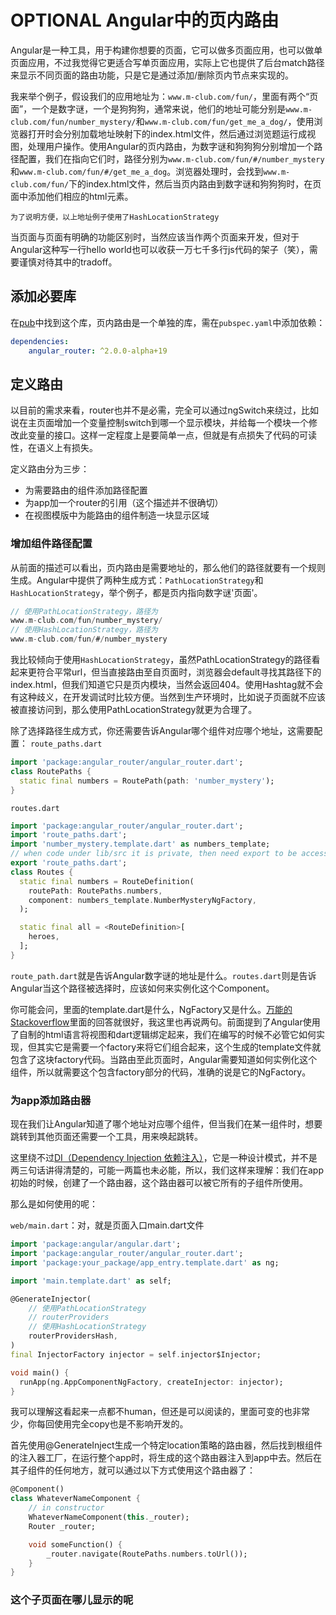 # OPTIONAL Angular中的页内路由

Angular是一种工具，用于构建你想要的页面，它可以做多页面应用，也可以做单页面应用，不过我觉得它更适合写单页面应用，实际上它也提供了后台match路径来显示不同页面的路由功能，只是它是通过添加/删除页内节点来实现的。

我来举个例子，假设我们的应用地址为：`www.m-club.com/fun/`，里面有两个“页面”，一个是数字谜，一个是狗狗狗，通常来说，他们的地址可能分别是`www.m-club.com/fun/number_mystery/`和`www.m-club.com/fun/get_me_a_dog/`，使用浏览器打开时会分别加载地址映射下的index.html文件，然后通过浏览题运行成视图，处理用户操作。使用Angular的页内路由，为数字谜和狗狗狗分别增加一个路径配置，我们在指向它们时，路径分别为`www.m-club.com/fun/#/number_mystery`和`www.m-club.com/fun/#/get_me_a_dog`。浏览器处理时，会找到`www.m-club.com/fun/`下的index.html文件，然后当页内路由到数字谜和狗狗狗时，在页面中添加他们相应的html元素。

`为了说明方便，以上地址例子使用了HashLocationStrategy`

当页面与页面有明确的功能区别时，当然应该当作两个页面来开发，但对于Angular这种写一行hello world也可以收获一万七千多行js代码的架子（笑），需要谨慎对待其中的tradoff。

## 添加必要库

在[pub](https://pub.dartlang.org/packages/angular_router/versions/2.0.0-alpha+17)中找到这个库，页内路由是一个单独的库，需在`pubspec.yaml`中添加依赖：
``` yaml
dependencies:            
    angular_router: ^2.0.0-alpha+19
```

## 定义路由

以目前的需求来看，router也并不是必需，完全可以通过ngSwitch来绕过，比如说在主页面增加一个变量控制switch到哪一个显示模块，并给每一个模块一个修改此变量的接口。这样一定程度上是要简单一点，但就是有点损失了代码的可读性，在语义上有损失。

定义路由分为三步：
- 为需要路由的组件添加路径配置
- 为app加一个router的引用（这个描述并不很确切）
- 在视图模版中为能路由的组件制造一块显示区域

### 增加组件路径配置

从前面的描述可以看出，页内路由是需要地址的，那么他们的路径就要有一个规则生成。Angular中提供了两种生成方式：`PathLocationStrategy`和`HashLocationStrategy`，举个例子，都是页内指向数字谜'页面'。
``` dart
// 使用PathLocationStrategy，路径为
www.m-club.com/fun/number_mystery/
// 使用HashLocationStrategy，路径为
www.m-club.com/fun/#/number_mystery
```
我比较倾向于使用`HashLocationStrategy`，虽然PathLocationStrategy的路径看起来更符合平常url，但当直接路由至自页面时，浏览器会default寻找其路径下的index.html，但我们知道它只是页内模块，当然会返回404。使用Hashtag就不会有这种歧义，在开发调试时比较方便。当然到生产环境时，比如说子页面就不应该被直接访问到，那么使用PathLocationStrategy就更为合理了。

除了选择路径生成方式，你还需要告诉Angular哪个组件对应哪个地址，这需要配置：
`route_paths.dart`
``` dart
import 'package:angular_router/angular_router.dart';
class RoutePaths {
  static final numbers = RoutePath(path: 'number_mystery');
}
```

`routes.dart`
``` dart
import 'package:angular_router/angular_router.dart';
import 'route_paths.dart';
import 'number_mystery.template.dart' as numbers_template;
// when code under lib/src it is private, then need export to be accessable
export 'route_paths.dart';
class Routes {
  static final numbers = RouteDefinition(
    routePath: RoutePaths.numbers,
    component: numbers_template.NumberMysteryNgFactory,
  );

  static final all = <RouteDefinition>[
    heroes,
  ];
}
```

`route_path.dart`就是告诉Angular数字谜的地址是什么。`routes.dart`则是告诉Angular当这个路径被选择时，应该如何来实例化这个Component。

你可能会问，里面的template.dart是什么，NgFactory又是什么。[万能的Stackoverflow](https://stackoverflow.com/questions/50317847/what-does-somecomponent-template-dart-import-in-angulardart-point-to)里面的回答就很好，我这里也再说两句。前面提到了Angular使用了自制的html语言将视图和dart逻辑绑定起来，我们在编写的时候不必管它如何实现，但其实它是需要一个factory来将它们组合起来，这个生成的template文件就包含了这块factory代码。当路由至此页面时，Angular需要知道如何实例化这个组件，所以就需要这个包含factory部分的代码，准确的说是它的NgFactory。

### 为app添加路由器

现在我们让Angular知道了哪个地址对应哪个组件，但当我们在某一组件时，想要跳转到其他页面还需要一个工具，用来唤起跳转。

这里绕不过[DI（Dependency Injection 依赖注入）](https://webdev.dartlang.org/angular/guide/dependency-injection)，它是一种设计模式，并不是两三句话讲得清楚的，可能一两篇也未必能，所以，我们这样来理解：我们在app初始的时候，创建了一个路由器，这个路由器可以被它所有的子组件所使用。

那么是如何使用的呢：

`web/main.dart`：对，就是页面入口main.dart文件
``` dart
import 'package:angular/angular.dart';
import 'package:angular_router/angular_router.dart';
import 'package:your_package/app_entry.template.dart' as ng;

import 'main.template.dart' as self;

@GenerateInjector(
    // 使用PathLocationStrategy
    // routerProviders
    // 使用HashLocationStrategy
    routerProvidersHash, 
)
final InjectorFactory injector = self.injector$Injector;

void main() {
  runApp(ng.AppComponentNgFactory, createInjector: injector);
}
```

我可以理解这看起来一点都不human，但还是可以阅读的，里面可变的也非常少，你每回使用完全copy也是不影响开发的。

首先使用@GenerateInject生成一个特定location策略的路由器，然后找到根组件的注入器工厂，在运行整个app时，将生成的这个路由器注入到app中去。然后在其子组件的任何地方，就可以通过以下方式使用这个路由器了：

``` dart
@Component()
class WhateverNameComponent {
    // in constructor
    WhateverNameComponent(this._router);
    Router _router;

    void someFunction() {
        _router.navigate(RoutePaths.numbers.toUrl());
    }
}
```

### 这个子页面在哪儿显示的呢


